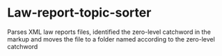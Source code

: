 # Law-report-topic-sorter
Parses XML law reports files, identified the zero-level catchword in the markup and moves the file to a folder named according to the zero-level catchword
